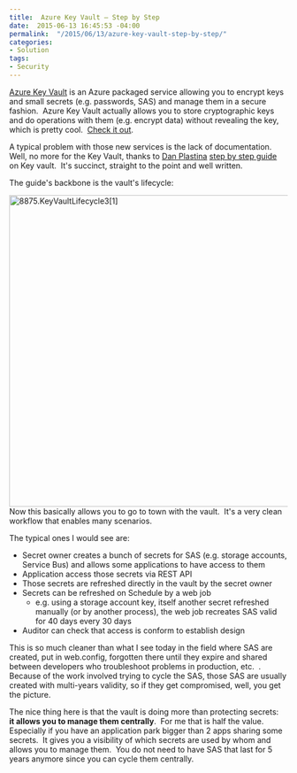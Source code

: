 ```yaml
---
title:  Azure Key Vault – Step by Step
date:  2015-06-13 16:45:53 -04:00
permalink:  "/2015/06/13/azure-key-vault-step-by-step/"
categories:
- Solution
tags:
- Security
---
```

<a href="http://vincentlauzon.com/2015/02/03/azure-key-vault/">Azure Key Vault</a> is an Azure packaged service allowing you to encrypt keys and small secrets (e.g. passwords, SAS) and manage them in a secure fashion.  Azure Key Vault actually allows you to store cryptographic keys and do operations with them (e.g. encrypt data) without revealing the key, which is pretty cool.  <a href="http://azure.microsoft.com/en-us/services/key-vault/">Check it out</a>.

A typical problem with those new services is the lack of documentation.  Well, no more for the Key Vault, thanks to <a href="https://social.technet.microsoft.com/profile/Dan%20Plastina%20[MSFT]" target="_blank">Dan Plastina</a> <a href="http://blogs.technet.com/b/kv/archive/2015/06/02/azure-key-vault-step-by-step.aspx" target="_blank">step by step guide</a> on Key vault.  It's succinct, straight to the point and well written.

The guide's backbone is the vault's lifecycle:

<a href="https://vincentlauzon.files.wordpress.com/2015/06/8875-keyvaultlifecycle31.png"><img class="aligncenter wp-image-788 size-full" src="https://vincentlauzon.files.wordpress.com/2015/06/8875-keyvaultlifecycle31.png" alt="8875.KeyVaultLifecycle3[1]" width="756" height="563" /></a>Now this basically allows you to go to town with the vault.  It's a very clean workflow that enables many scenarios.

The typical ones I would see are:
<ul>
	<li>Secret owner creates a bunch of secrets for SAS (e.g. storage accounts, Service Bus) and allows some applications to have access to them</li>
	<li>Application access those secrets via REST API</li>
	<li>Those secrets are refreshed directly in the vault by the secret owner</li>
	<li>Secrets can be refreshed on Schedule by a web job
<ul>
	<li>e.g. using a storage account key, itself another secret refreshed manually (or by another process), the web job recreates SAS valid for 40 days every 30 days</li>
</ul>
</li>
	<li>Auditor can check that access is conform to establish design</li>
</ul>
This is so much cleaner than what I see today in the field where SAS are created, put in web.config, forgotten there until they expire and shared between developers who troubleshoot problems in production, etc.  .  Because of the work involved trying to cycle the SAS, those SAS are usually created with multi-years validity, so if they get compromised, well, you get the picture.

The nice thing here is that the vault is doing more than protecting secrets:  <strong>it allows you to manage them centrally</strong>.  For me that is half the value.  Especially if you have an application park bigger than 2 apps sharing some secrets.  It gives you a visibility of which secrets are used by whom and allows you to manage them.  You do not need to have SAS that last for 5 years anymore since you can cycle them centrally.